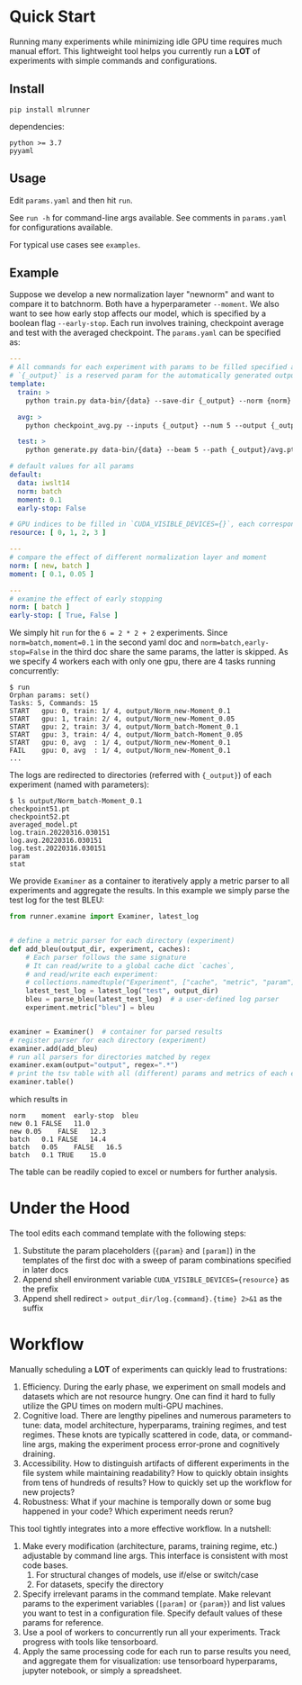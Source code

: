 # Quick Start

Running many experiments while minimizing idle GPU time requires much manual effort.
This lightweight tool helps you currently run a **LOT** of experiments with simple commands and configurations.

## Install

```
pip install mlrunner
```

dependencies:

```
python >= 3.7
pyyaml
```

## Usage

Edit `params.yaml` and then hit `run`.

See `run -h` for command-line args available. See comments in `params.yaml` for configurations available.

For typical use cases see `examples`.


## Example

Suppose we develop a new normalization layer "newnorm" and want to compare it to batchnorm. Both have a
hyperparameter `--moment`. We also want to see how early stop affects our model, which is
specified by a boolean flag `--early-stop`. Each run involves training, checkpoint average and test with the averaged
checkpoint. The `params.yaml` can be specified as:

```yaml
---
# All commands for each experiment with params to be filled specified as `{param}` or `[param]`
# `{_output}` is a reserved param for the automatically generated output directory
template:
  train: >
    python train.py data-bin/{data} --save-dir {_output} --norm {norm} [moment] [early-stop]

  avg: >
    python checkpoint_avg.py --inputs {_output} --num 5 --output {_output}/avg.pt

  test: >
    python generate.py data-bin/{data} --beam 5 --path {_output}/avg.pt

# default values for all params
default:
  data: iwslt14
  norm: batch
  moment: 0.1
  early-stop: False

# GPU indices to be filled in `CUDA_VISIBLE_DEVICES={}`, each corresponds to a worker.
resource: [ 0, 1, 2, 3 ]

---
# compare the effect of different normalization layer and moment 
norm: [ new, batch ]
moment: [ 0.1, 0.05 ]

---
# examine the effect of early stopping
norm: [ batch ]
early-stop: [ True, False ]

```

We simply hit `run` for the `6 = 2 * 2 + 2` experiments. Since  `norm=batch,moment=0.1` in the second yaml doc and `norm=batch,early-stop=False` in the third doc share the same params, the latter is skipped. As we specify 4 workers each with only one
gpu, there are 4 tasks running concurrently:

```
$ run
Orphan params: set()
Tasks: 5, Commands: 15
START   gpu: 0, train: 1/ 4, output/Norm_new-Moment_0.1
START   gpu: 1, train: 2/ 4, output/Norm_new-Moment_0.05
START   gpu: 2, train: 3/ 4, output/Norm_batch-Moment_0.1
START   gpu: 3, train: 4/ 4, output/Norm_batch-Moment_0.05
START   gpu: 0, avg  : 1/ 4, output/Norm_new-Moment_0.1
FAIL    gpu: 0, avg  : 1/ 4, output/Norm_new-Moment_0.1
...
```

The logs are redirected to directories (referred with `{_output}`) of each experiment (named with parameters):

```
$ ls output/Norm_batch-Moment_0.1
checkpoint51.pt
checkpoint52.pt
averaged_model.pt
log.train.20220316.030151
log.avg.20220316.030151
log.test.20220316.030151
param
stat
```

We provide `Examiner` as a container to iteratively apply a metric parser to all experiments and aggregate the results. In this example we simply parse the test log for the test BLEU:

```python
from runner.examine import Examiner, latest_log


# define a metric parser for each directory (experiment)
def add_bleu(output_dir, experiment, caches):
    # Each parser follows the same signature
    # It can read/write to a global cache dict `caches`, 
    # and read/write each experiment: 
    # collections.namedtuple("Experiment", ["cache", "metric", "param"])
    latest_test_log = latest_log("test", output_dir)
    bleu = parse_bleu(latest_test_log)  # a user-defined log parser
    experiment.metric["bleu"] = bleu


examiner = Examiner()  # container for parsed results
# register parser for each directory (experiment)
examiner.add(add_bleu)
# run all parsers for directories matched by regex 
examiner.exam(output="output", regex=".*")
# print the tsv table with all (different) params and metrics of each experiment
examiner.table()
```
which results in
```commandline
norm	moment	early-stop	bleu
new	0.1	FALSE	11.0
new	0.05	FALSE	12.3
batch	0.1	FALSE	14.4
batch	0.05	FALSE	16.5
batch	0.1	TRUE	15.0
```
The table can be readily copied to excel or numbers for further analysis. 

# Under the Hood
The tool edits each command template with the following steps:

1. Substitute the param placeholders (`{param}` and `[param]`) in the templates of the first doc with a sweep of param combinations specified in later docs
2. Append shell environment variable `CUDA_VISIBLE_DEVICES={resource}` as the prefix
3. Append shell redirect `> output_dir/log.{command}.{time} 2>&1` as the suffix


# Workflow

Manually scheduling a **LOT** of experiments can quickly lead to frustrations:

1. Efficiency. During the early phase, we experiment on small models and datasets which are not resource hungry. One can find it hard to fully utilize the GPU times on modern multi-GPU machines.
2. Cognitive load. There are lengthy pipelines and numerous parameters to tune: data, model architecture, hyperparams, training regimes, and test regimes. These knots are typically scattered in code, data, or command-line args, making the experiment process error-prone and cognitively draining.
3. Accessibility. How to distinguish artifacts of different experiments in the file system while maintaining readability? How to quickly obtain insights from tens of hundreds of results? How to quickly set up the workflow for new projects?
4. Robustness: What if your machine is temporally down or some bug happened in your code? Which experiment needs rerun?

This tool tightly integrates into a more effective workflow. In a nutshell:

1. Make every modification (architecture, params, training regime, etc.) adjustable by command line args. This interface is consistent with most code bases.
    1. For structural changes of models, use if/else or switch/case
    2. For datasets, specify the directory
2. Specify irrelevant params in the command template. Make relevant params to the experiment variables (`[param]` or `{param}`) and list values you want to test in a configuration file. Specify default values of these params for reference.
3. Use a pool of workers to concurrently run all your experiments. Track progress with tools like tensorboard.
4. Apply the same processing code for each run to parse results you need, and aggregate them for visualization: use tensorboard hyperparams, jupyter notebook, or simply a spreadsheet.


